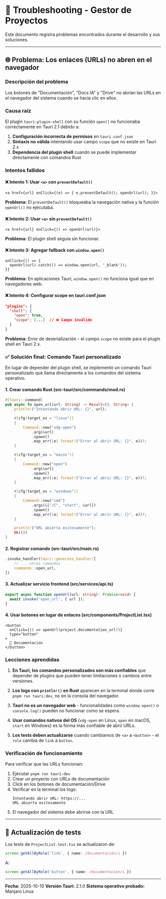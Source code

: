 # 🔧 Troubleshooting - Gestor de Proyectos

Este documento registra problemas encontrados durante el desarrollo y sus soluciones.

---

## 🌐 Problema: Los enlaces (URLs) no abren en el navegador

### Descripción del problema
Los botones de "Documentación", "Docs IA" y "Drive" no abrían las URLs en el navegador del sistema cuando se hacía clic en ellos.

### Causa raíz
El plugin `tauri-plugin-shell` con su función `open()` no funcionaba correctamente en Tauri 2.1 debido a:

1. **Configuración incorrecta de permisos** en `tauri.conf.json`
2. **Sintaxis no válida** intentando usar campo `scope` que no existe en Tauri 2.x
3. **Dependencia del plugin shell** cuando se puede implementar directamente con comandos Rust

### Intentos fallidos

#### ❌ Intento 1: Usar `<a>` con `preventDefault()`
```tsx
<a href={url} onClick={(e) => { e.preventDefault(); openUrl(url); }}>
```
**Problema:** El `preventDefault()` bloqueaba la navegación nativa y la función `openUrl()` no ejecutaba.

#### ❌ Intento 2: Usar `<a>` sin `preventDefault()`
```tsx
<a href={url} onClick={() => openUrl(url)}>
```
**Problema:** El plugin shell seguía sin funcionar.

#### ❌ Intento 3: Agregar fallback con `window.open()`
```tsx
onClick={() => {
  openUrl(url).catch(() => window.open(url, '_blank'));
}}
```
**Problema:** En aplicaciones Tauri, `window.open()` no funciona igual que en navegadores web.

#### ❌ Intento 4: Configurar scope en tauri.conf.json
```json
"plugins": {
  "shell": {
    "open": true,
    "scope": [...]  // ❌ Campo inválido
  }
}
```
**Problema:** Error de deserialización - el campo `scope` no existe para el plugin shell en Tauri 2.x.

### ✅ Solución final: Comando Tauri personalizado

En lugar de depender del plugin shell, se implementó un comando Tauri personalizado que llama directamente a los comandos del sistema operativo.

#### 1. Crear comando Rust (src-tauri/src/commands/mod.rs)
```rust
#[tauri::command]
pub async fn open_url(url: String) -> Result<(), String> {
    println!("Intentando abrir URL: {}", url);

    #[cfg(target_os = "linux")]
    {
        Command::new("xdg-open")
            .arg(&url)
            .spawn()
            .map_err(|e| format!("Error al abrir URL: {}", e))?;
    }

    #[cfg(target_os = "macos")]
    {
        Command::new("open")
            .arg(&url)
            .spawn()
            .map_err(|e| format!("Error al abrir URL: {}", e))?;
    }

    #[cfg(target_os = "windows")]
    {
        Command::new("cmd")
            .args(&["/C", "start", &url])
            .spawn()
            .map_err(|e| format!("Error al abrir URL: {}", e))?;
    }

    println!("URL abierta exitosamente");
    Ok(())
}
```

#### 2. Registrar comando (src-tauri/src/main.rs)
```rust
.invoke_handler(tauri::generate_handler![
    // ... otros comandos
    commands::open_url,
])
```

#### 3. Actualizar servicio frontend (src/services/api.ts)
```typescript
export async function openUrl(url: string): Promise<void> {
  await invoke('open_url', { url });
}
```

#### 4. Usar botones en lugar de enlaces (src/components/ProjectList.tsx)
```tsx
<button
  onClick={() => openUrl(project.documentation_url!)}
  type="button"
>
  📖 Documentación
</button>
```

### Lecciones aprendidas

1. **En Tauri, los comandos personalizados son más confiables** que depender de plugins que pueden tener limitaciones o cambios entre versiones.

2. **Los logs con `println!()` en Rust** aparecen en la terminal donde corre `pnpm run tauri:dev`, no en la consola del navegador.

3. **Tauri no es un navegador web** - funcionalidades como `window.open()` o `console.log()` pueden no funcionar como se espera.

4. **Usar comandos nativos del OS** (`xdg-open` en Linux, `open` en macOS, `start` en Windows) es la forma más confiable de abrir URLs.

5. **Los tests deben actualizarse** cuando cambiamos de `<a>` a `<button>` - el `role` cambia de `link` a `button`.

### Verificación de funcionamiento

Para verificar que las URLs funcionan:
1. Ejecutar `pnpm run tauri:dev`
2. Crear un proyecto con URLs de documentación
3. Click en los botones de documentación/Drive
4. Verificar en la terminal los logs:
   ```
   Intentando abrir URL: https://...
   URL abierta exitosamente
   ```
5. El navegador del sistema debe abrirse con la URL

---

## 📝 Actualización de tests

Los tests de `ProjectList.test.tsx` se actualizaron de:
```typescript
screen.getAllByRole('link', { name: /documentación/i })
```

A:
```typescript
screen.getAllByRole('button', { name: /documentación/i })
```

---

**Fecha:** 2025-10-10
**Versión Tauri:** 2.1.0
**Sistema operativo probado:** Manjaro Linux
